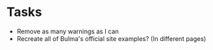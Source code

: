 # Tasks
* Remove as many warnings as I can
* Recreate all of Bulma's official site examples? (In different pages)
